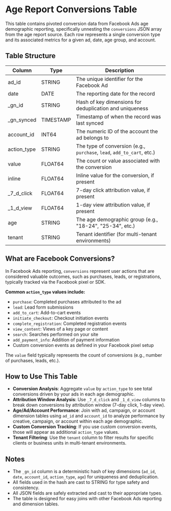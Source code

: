 # Age Report Conversions Table

This table contains pivoted conversion data from Facebook Ads age demographic reporting, specifically unnesting the `conversions` JSON array from the age report source. Each row represents a single conversion type and its associated metrics for a given ad, date, age group, and account.

## Table Structure

| Column      | Type      | Description                                                                 |
|-------------|-----------|-----------------------------------------------------------------------------|
| ad_id       | STRING    | The unique identifier for the Facebook Ad                                   |
| date        | DATE      | The reporting date for the record                                           |
| _gn_id      | STRING    | Hash of key dimensions for deduplication and uniqueness                     |
| _gn_synced  | TIMESTAMP | Timestamp of when the record was last synced                                |
| account_id  | INT64     | The numeric ID of the account the ad belongs to                             |
| action_type | STRING    | The type of conversion (e.g., `purchase`, `lead`, `add_to_cart`, etc.)      |
| value       | FLOAT64   | The count or value associated with the conversion                           |
| inline      | FLOAT64   | Inline value for the conversion, if present                                 |
| _7_d_click  | FLOAT64   | 7-day click attribution value, if present                                   |
| _1_d_view   | FLOAT64   | 1-day view attribution value, if present                                    |
| age         | STRING    | The age demographic group (e.g., "18-24", "25-34", etc.)                    |
| tenant      | STRING    | Tenant identifier (for multi-tenant environments)                           |

## What are Facebook Conversions?

In Facebook Ads reporting, `conversions` represent user actions that are considered valuable outcomes, such as purchases, leads, or registrations, typically tracked via the Facebook pixel or SDK.

**Common `action_type` values include:**
- `purchase`: Completed purchases attributed to the ad
- `lead`: Lead form submissions
- `add_to_cart`: Add-to-cart events
- `initiate_checkout`: Checkout initiation events
- `complete_registration`: Completed registration events
- `view_content`: Views of a key page or content
- `search`: Searches performed on your site
- `add_payment_info`: Addition of payment information
- Custom conversion events as defined in your Facebook pixel setup

The `value` field typically represents the count of conversions (e.g., number of purchases, leads, etc.).

## How to Use This Table

- **Conversion Analysis**: Aggregate `value` by `action_type` to see total conversions driven by your ads in each age demographic.
- **Attribution Window Analysis**: Use `_7_d_click` and `_1_d_view` columns to break down conversions by attribution window (7-day click, 1-day view).
- **Age/Ad/Account Performance**: Join with ad, campaign, or account dimension tables using `ad_id` and `account_id` to analyze performance by creative, campaign, or account within each age demographic.
- **Custom Conversion Tracking**: If you use custom conversion events, those will appear as additional `action_type` values.
- **Tenant Filtering**: Use the `tenant` column to filter results for specific clients or business units in multi-tenant environments.

## Notes

- The `_gn_id` column is a deterministic hash of key dimensions (`ad_id`, `date`, `account_id`, `action_type`, `age`) for uniqueness and deduplication.
- All fields used in the hash are cast to STRING for type safety and consistency.
- All JSON fields are safely extracted and cast to their appropriate types.
- The table is designed for easy joins with other Facebook Ads reporting and dimension tables. 